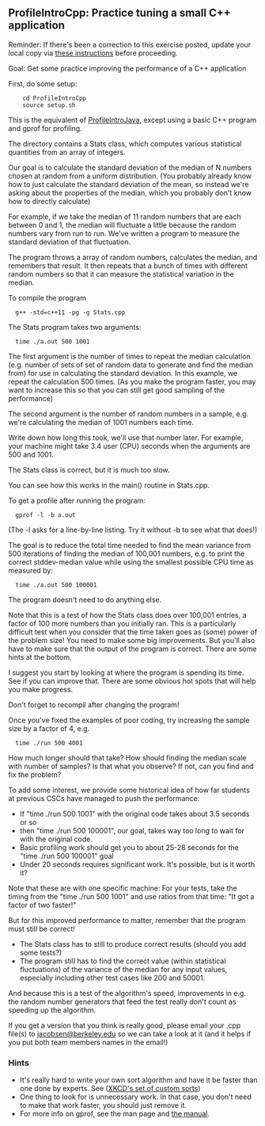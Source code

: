 ## ProfileIntroCpp: Practice tuning a small C++ application

Reminder: If there's been a correction to this exercise posted,
update your local copy via
<A HREF="../index.html#corrections">these instructions</a>
before proceeding.

Goal: Get some practice improving the performance of a C++ application

First, do some setup:

```
    cd ProfileIntroCpp
    source setup.sh
```

This is the equivalent of
<a href="ProfileIntroJava.md">ProfileIntroJava</a>,
except using a basic C++ program and gprof for profiling.

The directory contains a Stats class, which computes various statistical quantities from an array of integers.

Our goal is to calculate the standard deviation of the median of N numbers chosen at random from a uniform distribution.
(You probably already know how to just calculate the standard deviation of the mean, so instead we're asking about the properties of the median, which you probably don't know how to directly calculate)

For example, if we take the median of 11 random numbers that are each between 0 and 1, the median will fluctuate a little because the random numbers vary from run to run.
We've written a program to measure the standard deviation of that fluctuation.

The program throws a array of random numbers, calculates the median,
and remembers that result.
It then repeats that a bunch of times with different random numbers so that it can
measure the statistical variation in the median.

To compile the program

```
  g++ -std=c++11 -pg -g Stats.cpp
```

The Stats program takes two arguments:

```
  time ./a.out 500 1001
```
The first argument is the number of times to repeat the median calculation
(e.g. number of sets of set of random data to generate and find the median from) for use in calculating the standard deviation.
In this example, we repeat the calculation 500 times.
(As you make the program faster, you may want
to increase this so that you can still get good sampling of the performance)

The second argument is the number of random numbers in a sample,
e.g. we're calculating the median of 1001 numbers each time.

Write down how long this took, we'll use that number later. For example,
your machine might take 3.4 user (CPU) seconds when the arguments are 500 and 1001.

The Stats class is correct, but it is much too slow.

You can see how this works in the main() routine in Stats.cpp.

To get a profile after running the program:

```
  gprof -l -b a.out
```

(The -l asks for a line-by-line listing.  Try it without -b to see what that does!)

The goal is to reduce the total time needed to find the mean variance from 500 iterations of finding the median of 100,001 numbers,
e.g. to print the correct stddev-median value while using the smallest possible CPU time as measured by:

```
  time ./a.out 500 100001
```

The program doesn't need to do anything else.

Note that this is a test of how the Stats class does over 100,001 entries, a factor of 100 more numbers than you initially ran.
This is a particularly difficult test when you consider that the time taken goes as (some) power of the problem size!
You need to make some big improvements.  But you'll also have to make sure that the output of the program is correct.
There are some hints at the bottom.

I suggest you start by looking at where the program is spending its time. See if you can
improve that.  There are some obvious hot spots that will help you make progress.

Don't forget to recompil after changing the program!

Once you've fixed the examples of poor coding, try increasing the sample size by a factor of 4, e.g.

```
  time ./run 500 4001
```

How much longer should that take?  How should finding the median scale with number of samples?  Is that what you observe? If not, can you find and fix the problem?

To add some interest, we provide some historical idea of how far students at previous CSCs have
managed to push the performance:

 - If "time ./run 500 1001" with the original code takes about 3.5 seconds or so
 - then "time ./run 500 100001", our goal, takes way too long to wait for with the original code.
 - Basic profiling work should get you to about 25-28 seconds for the "time ./run 500 100001" goal
 - Under 20 seconds requires significant work. It's possible, but is it worth it?

Note that these are with one specific machine: For your tests, take the timing from the "time ./run 500 1001" and use ratios from that time:  "It got a factor of two faster!"

But for this improved performance to matter, remember that the program must still be correct!

 - The Stats class has to still to produce correct results (should you add some tests?)
 - The program still has to find the correct value (within statistical fluctuations)
of the variance of the median for any input values, especially including other test cases like 200 and 50001.

And because this is a test of the algorithm's speed, improvements in e.g. the random number generators that feed the test really don't count as speeding up the algorithm.

If you get a version that you think is really good, please
email your .cpp file(s) to <a href="mailto:jacobsen@berkeley.edu?subject=CSC-ex4">jacobsen@berkeley.edu</a>
so we can take a look at it
(and it helps if you put both team members names in the email!)

### Hints

 - It's really hard to write your own sort algorithm and have it be faster than
one done by experts.
See (<a href="https://xkcd.com/1185/">XKCD's set of custom sorts</a>)
 - One thing to look for is unnecessary work.  In that case, you don't need to make that work faster, you should just remove it.
 - For more info on gprof, see the man page and [the manual](https://sourceware.org/binutils/docs/gprof/).

